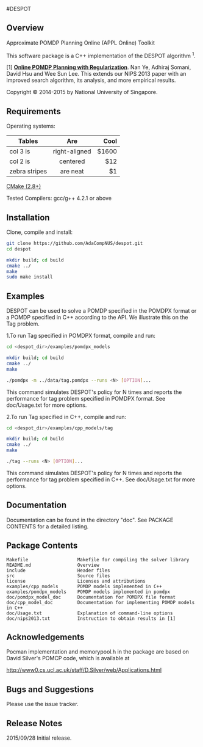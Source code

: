 #DESPOT

## Overview
Approximate POMDP Planning Online (APPL Online) Toolkit

This software package is a C++ implementation of the DESPOT algorithm <sup>1</sup>.

[1] [**Online POMDP Planning with Regularization**](http://bigbird.comp.nus.edu.sg/pmwiki/farm/motion/uploads/Site/nips13.pdf). Nan Ye, Adhiraj Somani, David Hsu and Wee Sun Lee. 
This extends our NIPS 2013 paper with an improved search algorithm, its analysis, and more empirical results.

Copyright &copy; 2014-2015 by National University of Singapore.

## Requirements

Operating systems:

<!--| Linux (14.04)| OS X (10.1)  | Windows  |
|:------------- |:-------------:|: -----:|
|[![Build Status](https://semaphoreapp.com/api/v1/projects/d4cca506-99be-44d2-b19e-176f36ec8cf1/128505/shields_badge.svg)](https://semaphoreapp.com/boennemann/badges)| [![Build Status](https://semaphoreapp.com/api/v1/projects/d4cca506-99be-44d2-b19e-176f36ec8cf1/128505/shields_badge.svg)](https://semaphoreapp.com/boennemann/badges) | Not Supported |-->

| Tables        | Are           | Cool  |
| ------------- |:-------------:| -----:|
| col 3 is      | right-aligned | $1600 |
| col 2 is      | centered      |   $12 |
| zebra stripes | are neat      |    $1 |

[CMake (2.8+)](https://cmake.org/install/)

Tested Compilers: gcc/g++ 4.2.1 or above

## Installation

Clone, compile and install:
```bash
git clone https://github.com/AdaCompNUS/despot.git
cd despot

mkdir build; cd build
cmake ../
make
sudo make install
```

## Examples

DESPOT can be used to solve a POMDP specified in the POMDPX format or a POMDP
specified in C++ according to the API. We illustrate this on the Tag problem.

1.To run Tag specified in POMDPX format, compile and run:

```bash
cd <despot_dir>/examples/pomdpx_models

mkdir build; cd build
cmake ../
make

./pomdpx -m ../data/tag.pomdpx --runs <N> [OPTION]...
```

This command simulates DESPOT's policy for N times and reports the
performance for tag problem specified in POMDPX format. See doc/Usage.txt for 
more options.

2.To run Tag specified in C++, compile and run: 
```bash
cd <despot_dir>/examples/cpp_models/tag

mkdir build; cd build
cmake ../
make

./tag --runs <N> [OPTION]...
```

This command simulates DESPOT's policy for N times and reports the
performance for tag problem specified in C++. See doc/Usage.txt for more options.


## Documentation

Documentation can be found in the directory "doc". See PACKAGE CONTENTS for a detailed listing.


## Package Contents

```
Makefile                  Makefile for compiling the solver library
README.md                 Overview
include                   Header files
src                       Source files
license                   Licenses and attributions
examples/cpp_models       POMDP models implemented in C++
examples/pomdpx_models    POMDP models implemented in pomdpx
doc/pomdpx_model_doc      Documentation for POMDPX file format
doc/cpp_model_doc         Documentation for implementing POMDP models in C++
doc/Usage.txt             Explanation of command-line options
doc/nips2013.txt          Instruction to obtain results in [1]
```

## Acknowledgements

Pocman implementation and memorypool.h in the package are based on David
Silver's POMCP code, which is available at

  http://www0.cs.ucl.ac.uk/staff/D.Silver/web/Applications.html

## Bugs and Suggestions
Please use the issue tracker.

## Release Notes
2015/09/28 Initial release.

